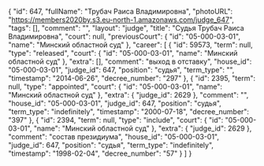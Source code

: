{
    "id": 647,
    "fullName": "Трубач Раиса Владимировна",
    "photoURL": "https://members2020by.s3.eu-north-1.amazonaws.com/judge_647",
    "tags": [],
    "comment": "",
    "layout": "judge",
    "title": "Судья Трубач Раиса Владимировна",
    "court": null,
    "previousCourt": {
        "id": "05-000-03-01",
        "name": "Минский областной суд"
    },
    "career": [
        {
            "id": 59573,
            "term": null,
            "type": "released",
            "court": {
                "id": "05-000-03-01",
                "name": "Минский областной суд"
            },
            "extra": [],
            "comment": "выход в отставку",
            "house_id": "05-000-03-01",
            "judge_id": 647,
            "position": "судья",
            "term_type": "",
            "timestamp": "2014-06-26",
            "decree_number": "297"
        },
        {
            "id": 2395,
            "term": null,
            "type": "appointed",
            "court": {
                "id": "05-000-03-01",
                "name": "Минский областной суд"
            },
            "extra": {
                "judge_id": 2629
            },
            "comment": "",
            "house_id": "05-000-03-01",
            "judge_id": 647,
            "position": "судья",
            "term_type": "indefinitely",
            "timestamp": "2000-07-18",
            "decree_number": "397"
        },
        {
            "id": 2394,
            "term": null,
            "type": "include",
            "court": {
                "id": "05-000-03-01",
                "name": "Минский областной суд"
            },
            "extra": {
                "judge_id": 2629
            },
            "comment": "состав президиума",
            "house_id": "05-000-03-01",
            "judge_id": 647,
            "position": "судья",
            "term_type": "indefinitely",
            "timestamp": "1998-02-04",
            "decree_number": "57"
        }
    ]
}